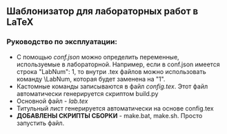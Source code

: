 ## Шаблонизатор для лабораторных работ в LaTeX
### Руководство по эксплуатации:
- С помощью *conf.json* можно определить переменные, используемые в лабораторной. Например, если в conf.json имеется строка "LabNum": 1, то внутри .tex файлов можно использовать команду \LabNum, которая будет заменена на "1".
- Кастомные команды записываются в файл *config.tex*. Этот файл автоматически генерируется скриптом build.py
- Основной файл - *lab.tex*
- Титульный лист генерируется автоматически на основе config.tex
- **ДОБАВЛЕНЫ СКРИПТЫ СБОРКИ** - make.bat, make.sh. Просто запустить файл.